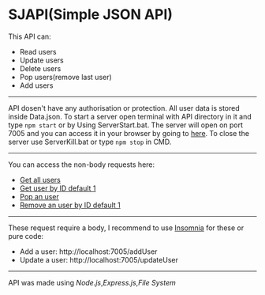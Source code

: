 # SJAPI(Simple JSON API)

This API can:

- Read users
- Update users
- Delete users
- Pop users(remove last user)
- Add users

---

API dosen't have any authorisation or protection.
All user data is stored inside Data.json.
To start a server open terminal with API directory in it and type `npm start` or by Using ServerStart.bat.
The server will open on port 7005 and you can access it in your browser by going to [here](http://localhost:7005).
To close the server use ServerKill.bat or type `npm stop` in CMD.

---

You can access the non-body requests here:

- [Get all users](http://localhost:7005/getAllUsers)
- [Get user by ID default 1](http://localhost:7005/getUser/1)
- [Pop an user](http://localhost:7005/popUser)
- [Remove an user by ID default 1](http://localhost:7005/removeUser/1)

---

These request require a body, I recommend to use [Insomnia](https://insomnia.rest/) for these or pure code: 

- Add a user: http://localhost:7005/addUser
- Update a user: http://localhost:7005/updateUser

---

API was made using *Node.js*,*Express.js*,*File System*